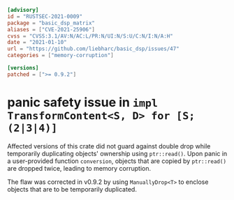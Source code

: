 ```toml
[advisory]
id = "RUSTSEC-2021-0009"
package = "basic_dsp_matrix"
aliases = ["CVE-2021-25906"]
cvss = "CVSS:3.1/AV:N/AC:L/PR:N/UI:N/S:U/C:N/I:N/A:H"
date = "2021-01-10"
url = "https://github.com/liebharc/basic_dsp/issues/47"
categories = ["memory-corruption"]

[versions]
patched = [">= 0.9.2"]
```

# panic safety issue in `impl TransformContent<S, D> for [S; (2|3|4)]`

Affected versions of this crate did not guard against double drop while temporarily duplicating objects' ownership using `ptr::read()`. Upon panic in a user-provided function `conversion`, objects that are copied by `ptr::read()` are dropped twice, leading to memory corruption.

The flaw was corrected in v0.9.2 by using `ManuallyDrop<T>` to enclose objects that are to be temporarily duplicated.
